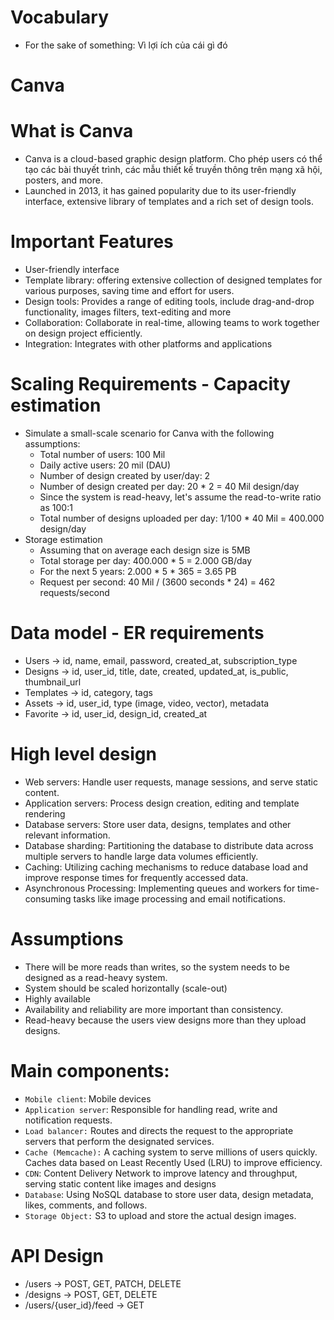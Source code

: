 # Vocabulary
- For the sake of something: Vì lợi ích của cái gì đó

# Canva
# What is Canva
- Canva is a cloud-based graphic design platform. Cho phép users có thể tạo các bài thuyết trình, các mẫu thiết kế truyền thông trên mạng xã hội, posters, and more.
- Launched in 2013, it has gained popularity due to its user-friendly interface, extensive library of templates and a rich set of design tools.
# Important Features
- User-friendly interface
- Template library: offering extensive collection of designed templates for various purposes, saving time and effort for users.
- Design tools: Provides a range of editing tools, include drag-and-drop functionality, images filters, text-editing and more
- Collaboration: Collaborate in real-time, allowing teams to work together on design project efficiently.
- Integration: Integrates with other platforms and applications
# Scaling Requirements - Capacity estimation
- Simulate a small-scale scenario for Canva with the following assumptions:
    + Total number of users: 100 Mil
    + Daily active users: 20 mil (DAU)
    + Number of design created by user/day: 2
    + Number of design created per day: 20 * 2 = 40 Mil design/day
    + Since the system is read-heavy, let's assume the read-to-write ratio as 100:1 
    + Total number of designs uploaded per day: 1/100 * 40 Mil = 400.000 design/day
- Storage estimation
  + Assuming that on average each design size is 5MB 
  + Total storage per day: 400.000 * 5 = 2.000 GB/day
  + For the next 5 years: 2.000 * 5 * 365 = 3.65 PB
  + Request per second: 40 Mil / (3600 seconds * 24) = 462 requests/second
# Data model - ER requirements 
  + Users -> id, name, email, password, created_at, subscription_type
  + Designs -> id, user_id, title, date, created, updated_at, is_public, thumbnail_url
  + Templates -> id, category, tags
  + Assets -> id, user_id, type (image, video, vector), metadata
  + Favorite -> id, user_id, design_id, created_at

# High level design
  + Web servers: Handle user requests, manage sessions, and serve static content.
  + Application servers: Process design creation, editing and template rendering
  + Database servers: Store user data, designs, templates and other relevant information.
  + Database sharding: Partitioning the database to distribute data across multiple servers to handle large data volumes efficiently. 
  + Caching: Utilizing caching mechanisms to reduce database load and improve response times for frequently accessed data.
  + Asynchronous Processing: Implementing queues and workers for time-consuming tasks like image processing and email notifications.
# Assumptions
  + There will be more reads than writes, so the system needs to be designed as a read-heavy system.
  + System should be scaled horizontally (scale-out)
  + Highly available
  + Availability and reliability are more important than consistency.
  + Read-heavy because the users view designs more than they upload designs.
# Main components:
  + `Mobile client`: Mobile devices
  + `Application server`: Responsible for handling read, write and notification requests. 
  + `Load balancer:` Routes and directs the request to the appropriate servers that perform the designated services.
  + `Cache (Memcache):` A caching system to serve millions of users quickly. Caches data based on Least Recently Used (LRU) to improve efficiency.
  + `CDN`: Content Delivery Network to improve latency and throughput, serving static content like images and designs
  + `Database`: Using NoSQL database to store user data, design metadata, likes, comments, and follows.
  + `Storage Object:` S3 to upload and store the actual design images.
# API Design
  + /users -> POST, GET, PATCH, DELETE
  + /designs -> POST, GET, DELETE
  + /users/{user_id}/feed -> GET 